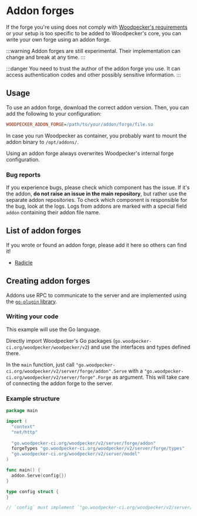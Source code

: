 # Addon forges

If the forge you're using does not comply with [Woodpecker's requirements](TODO) or your setup is too specific to be added to Woodpecker's core, you can write your own forge using an addon forge.

:::warning
Addon forges are still experimental. Their implementation can change and break at any time.
:::

:::danger
You need to trust the author of the addon forge you use. It can access authentication codes and other possibly sensitive information.
:::

## Usage

To use an addon forge, download the correct addon version. Then, you can add the following to your configuration:

```ini
WOODPECKER_ADDON_FORGE=/path/to/your/addon/forge/file.so
```

In case you run Woodpecker as container, you probably want to mount the addon binary to `/opt/addons/`.

Using an addon forge always overwrites Woodpecker's internal forge configuration.

### Bug reports

If you experience bugs, please check which component has the issue. If it's the addon, **do not raise an issue in the main repository**, but rather use the separate addon repositories. To check which component is responsible for the bug, look at the logs. Logs from addons are marked with a special field `addon` containing their addon file name.

## List of addon forges

If you wrote or found an addon forge, please add it here so others can find it!

- [Radicle](TODO)

## Creating addon forges

Addons use RPC to communicate to the server and are implemented using the [`go-plugin` library](https://github.com/hashicorp/go-plugin).

### Writing your code

This example will use the Go language.

Directly import Woodpecker's Go packages (`go.woodpecker-ci.org/woodpecker/woodpecker/v2`) and use the interfaces and types defined there.

In the `main` function, just call `"go.woodpecker-ci.org/woodpecker/v2/server/forge/addon".Serve` with a `"go.woodpecker-ci.org/woodpecker/v2/server/forge".Forge` as argument.
This will take care of connecting the addon forge to the server.

### Example structure

```go
package main

import (
  "context"
  "net/http"
  
  "go.woodpecker-ci.org/woodpecker/v2/server/forge/addon"
  forgeTypes "go.woodpecker-ci.org/woodpecker/v2/server/forge/types"
  "go.woodpecker-ci.org/woodpecker/v2/server/model"
)

func main() {
  addon.Serve(config{})
}

type config struct {
}

// `config` must implement `"go.woodpecker-ci.org/woodpecker/v2/server/forge".Forge`. You must directly use Woodpecker's packages - see imports above.
```
